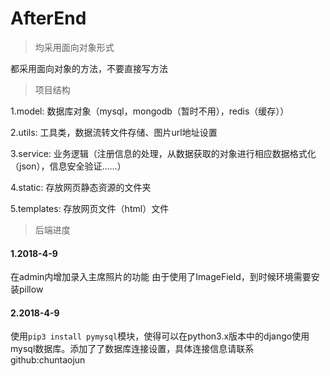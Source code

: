 # AfterEnd

> 均采用面向对象形式

都采用面向对象的方法，不要直接写方法

> 项目结构

1.model: 数据库对象（mysql，mongodb（暂时不用），redis（缓存））

2.utils: 工具类，数据流转文件存储、图片url地址设置

3.service: 业务逻辑（注册信息的处理，从数据获取的对象进行相应数据格式化（json），信息安全验证......）

4.static: 存放网页静态资源的文件夹

5.templates: 存放网页文件（html）文件

> 后端进度

#### 1.2018-4-9
在admin内增加录入主席照片的功能
由于使用了ImageField，到时候环境需要安装pillow

#### 2.2018-4-9
使用`pip3 install pymysql`模块，使得可以在python3.x版本中的django使用mysql数据库。添加了了数据库连接设置，具体连接信息请联系github:chuntaojun

